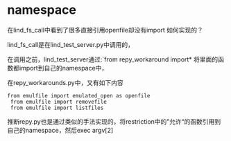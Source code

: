 # namespace

在lind_fs_call中看到了很多直接引用openfile却没有import 如何实现的？

lind_fs_call是在lind_test_server.py中调用的，

在调用之前，lind_test_server通过:`from repy_workaround import* 将里面的函数都import到自己的namespace中，

在repy_workarounds.py中，又有如下内容
```
from emulfile import emulated_open as openfile
 from emulfile import removefile
 from emulfile import listfiles

```

推断repy.py也是通过类似的手法实现的，将restriction中的”允许“的函数引用到自己的namespace，然后exec argv[2]

